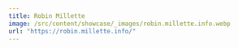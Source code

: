 ```yaml
---
title: Robin Millette
image: /src/content/showcase/_images/robin.millette.info.webp
url: "https://robin.millette.info/"
---
```

